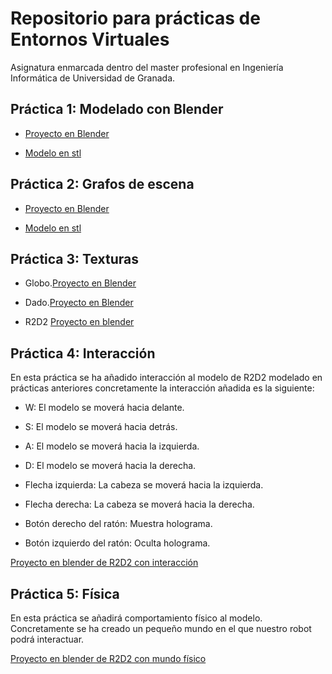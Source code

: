 # Repositorio para prácticas de Entornos Virtuales

Asignatura enmarcada dentro del master profesional en Ingeniería Informática de Universidad de Granada. 

## Práctica 1: Modelado con Blender

- [Proyecto en Blender](https://github.com/joseangeldiazg/MII-EntornosVirtuales/blob/master/lukelightsaber.blend)

- [Modelo en stl](https://github.com/joseangeldiazg/MII-EntornosVirtuales/blob/master/stl/lukelightsaber.stl)


## Práctica 2: Grafos de escena

- [Proyecto en Blender](https://github.com/joseangeldiazg/MII-EntornosVirtuales/blob/master/r2d2.blend)

- [Modelo en stl](https://github.com/joseangeldiazg/MII-EntornosVirtuales/blob/master/stl/r2d2.stl)


## Práctica 3: Texturas

- Globo.[Proyecto en Blender](https://github.com/joseangeldiazg/MII-EntornosVirtuales/blob/master/globo.blend)
- Dado.[Proyecto en Blender](https://github.com/joseangeldiazg/MII-EntornosVirtuales/blob/master/dice.blend)

- R2D2 [Proyecto en blender](https://github.com/joseangeldiazg/MII-EntornosVirtuales/blob/master/stl/r2d2.blend)

## Práctica 4: Interacción

En esta práctica se ha añadido interacción al modelo de R2D2 modelado en prácticas anteriores concretamente la interacción añadida es la siguiente:

* W: El modelo se moverá hacia delante.

* S: El modelo se moverá hacia detrás.* A: El modelo se moverá hacia la izquierda.* D: El modelo se moverá hacia la derecha.* Flecha izquierda: La cabeza se moverá hacia la izquierda. 

* Flecha derecha: La cabeza se moverá hacia la derecha.* Botón derecho del ratón: Muestra holograma.* Botón izquierdo del ratón: Oculta holograma.

[Proyecto en blender de R2D2 con interacción](https://github.com/joseangeldiazg/MII-EntornosVirtuales/blob/master/stl/r2d2.blend)

## Práctica 5: Física

En esta práctica se añadirá comportamiento físico al modelo. Concretamente se ha creado un pequeño mundo en el que nuestro robot podrá interactuar. 

[Proyecto en blender de R2D2 con mundo físico](https://github.com/joseangeldiazg/MII-EntornosVirtuales/blob/master/stl/r2d2-f.blend)
